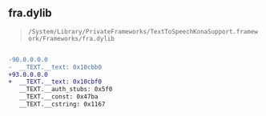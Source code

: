 ## fra.dylib

> `/System/Library/PrivateFrameworks/TextToSpeechKonaSupport.framework/Frameworks/fra.dylib`

```diff

-90.0.0.0.0
-  __TEXT.__text: 0x10cbb0
+93.0.0.0.0
+  __TEXT.__text: 0x10cbf0
   __TEXT.__auth_stubs: 0x5f0
   __TEXT.__const: 0x47ba
   __TEXT.__cstring: 0x1167

```
